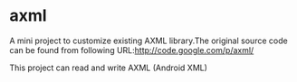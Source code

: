 # axml
A mini project to customize existing AXML library.The original source code can be found from following URL:http://code.google.com/p/axml/

This project can read and write AXML (Android XML)
